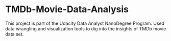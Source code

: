 # TMDb-Movie-Data-Analysis
This project is part of the Udacity Data Analyst NanoDegree Program. Used data wrangling and visualization tools to dig into the insights of TMDb movie data set.  
